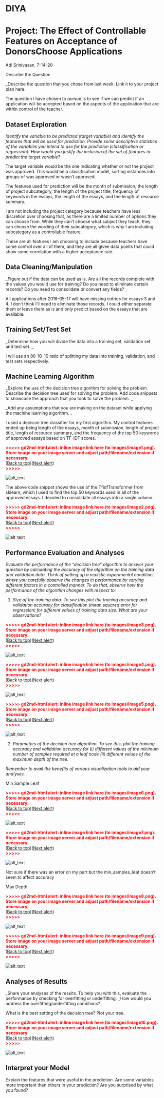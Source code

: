 # DIYA

# Project: The Effect of Controllable Features on Acceptance of DonorsChoose Applications

 Adi Srinivasan, 7-14-20
 
Describe the Question 

_Describe the question that you chose from last week. Link it to your project plan here.

The question I have chosen to pursue is to see if we can predict if an application will be accepted based on the aspects of the application that are within control of the teacher.


## Dataset Exploration 

_Identify the variable to be predicted (target variable) and identify the features that will be used for prediction. Provide some descriptive statistics of the variables you intend to use for the prediction (classification or regression). How would you justify the inclusion of the set of features to predict the target variable?_

The target variable would be the one indicating whether or not the project was approved. This would be a classification model, sorting instances into groups of was approved or wasn’t approved.

The features used for prediction will be the month of submission, the length of project subcategory, the length of the project title, frequency of keywords in the essays, the length of the essays, and the length of resource summary.

I am not including the project category because teachers have less discretion over choosing that, as there are a limited number of options they can choose from. While they can’t choose what subject they teach, they can choose the wording of their subcategory, which is why I am including subcategory as a controllable feature.

These are all features I am choosing to include because teachers have some control over all of them, and they are all given data points that could show some correlation with a higher acceptance rate. 


## Data Cleaning/Manipulation 

_Figure out if the data can be used as is. Are all the records complete with the values you would use for training? Do you need to eliminate certain records? Do you need to consolidate or convert any fields? _

All applications after 2016-05-17 will have missing entries for essays 3 and 4. I don’t think I’ll need to eliminate those records, I could either separate them or leave them as is and only predict based on the essays that are available. 


## Training Set/Test Set

_Determine how you will divide the data into a training set, validation set and test set. _

I will use an 80-10-10 ratio of splitting my data into training, validation, and test sets respectively.


## Machine Learning Algorithm 

_Explore the use of the decision tree algorithm for solving the problem. Describe the decision tree used for solving the problem. Add code snippets to showcase the approach that you took to solve the problem. _

_Add any assumptions that you are making on the dataset while applying the machine learning algorithm. _

I used a decision tree classifier for my first algorithm. My control features ended up being length of the essays, month of submission, length of project title, length of resource summary, and the frequency of the top 50 keywords of approved essays based on TF-IDF scores.



<p id="gdcalert1" ><span style="color: red; font-weight: bold">>>>>>  gd2md-html alert: inline image link here (to images/image1.png). Store image on your image server and adjust path/filename/extension if necessary. </span><br>(<a href="#">Back to top</a>)(<a href="#gdcalert2">Next alert</a>)<br><span style="color: red; font-weight: bold">>>>>> </span></p>


![alt_text](images/image1.png "image_tooltip")


The above code snippet shows the use of the TfidfTransformer from sklearn, which I used to find the top 50 keywords used in all of the approved essays. I decided to consolidate all essays into a single column.  



<p id="gdcalert2" ><span style="color: red; font-weight: bold">>>>>>  gd2md-html alert: inline image link here (to images/image2.png). Store image on your image server and adjust path/filename/extension if necessary. </span><br>(<a href="#">Back to top</a>)(<a href="#gdcalert3">Next alert</a>)<br><span style="color: red; font-weight: bold">>>>>> </span></p>


![alt_text](images/image2.png "image_tooltip")



## Performance Evaluation and Analyses

_Evaluate the performance of the “decision tree” algorithm to answer your question by calculating the accuracy of the algorithm on the training data and validation data. Think of setting up a realistic experimental condition, where you carefully observe the changes in performance by varying different factors in a controlled manner. To do that, observe how the performance of the algorithm changes with respect to:_



1. _Size of the training data. To see this plot the training accuracy and validation accuracy for classification (mean squared error for regression) for different values of training data size. What are your observations?_

    

<p id="gdcalert3" ><span style="color: red; font-weight: bold">>>>>>  gd2md-html alert: inline image link here (to images/image3.png). Store image on your image server and adjust path/filename/extension if necessary. </span><br>(<a href="#">Back to top</a>)(<a href="#gdcalert4">Next alert</a>)<br><span style="color: red; font-weight: bold">>>>>> </span></p>


![alt_text](images/image3.png "image_tooltip")



    

<p id="gdcalert4" ><span style="color: red; font-weight: bold">>>>>>  gd2md-html alert: inline image link here (to images/image4.png). Store image on your image server and adjust path/filename/extension if necessary. </span><br>(<a href="#">Back to top</a>)(<a href="#gdcalert5">Next alert</a>)<br><span style="color: red; font-weight: bold">>>>>> </span></p>


![alt_text](images/image4.png "image_tooltip")



    

<p id="gdcalert5" ><span style="color: red; font-weight: bold">>>>>>  gd2md-html alert: inline image link here (to images/image5.png). Store image on your image server and adjust path/filename/extension if necessary. </span><br>(<a href="#">Back to top</a>)(<a href="#gdcalert6">Next alert</a>)<br><span style="color: red; font-weight: bold">>>>>> </span></p>


![alt_text](images/image5.png "image_tooltip")


2. _Parameters of the decision tree algorithm. To see this, plot the training accuracy and validation accuracy for (i) different values of the minimum number of samples required at a leaf node (ii) different values of the maximum depth of the tree._

_Remember to avail the benefits of various visualization tools to aid your analyses._

Min Sample Leaf



<p id="gdcalert6" ><span style="color: red; font-weight: bold">>>>>>  gd2md-html alert: inline image link here (to images/image6.png). Store image on your image server and adjust path/filename/extension if necessary. </span><br>(<a href="#">Back to top</a>)(<a href="#gdcalert7">Next alert</a>)<br><span style="color: red; font-weight: bold">>>>>> </span></p>


![alt_text](images/image6.png "image_tooltip")




<p id="gdcalert7" ><span style="color: red; font-weight: bold">>>>>>  gd2md-html alert: inline image link here (to images/image7.png). Store image on your image server and adjust path/filename/extension if necessary. </span><br>(<a href="#">Back to top</a>)(<a href="#gdcalert8">Next alert</a>)<br><span style="color: red; font-weight: bold">>>>>> </span></p>


![alt_text](images/image7.png "image_tooltip")


Not sure if there was an error on my part but the min_samples_leaf doesn’t seem to affect accuracy

Max Depth



<p id="gdcalert8" ><span style="color: red; font-weight: bold">>>>>>  gd2md-html alert: inline image link here (to images/image8.png). Store image on your image server and adjust path/filename/extension if necessary. </span><br>(<a href="#">Back to top</a>)(<a href="#gdcalert9">Next alert</a>)<br><span style="color: red; font-weight: bold">>>>>> </span></p>


![alt_text](images/image8.png "image_tooltip")




<p id="gdcalert9" ><span style="color: red; font-weight: bold">>>>>>  gd2md-html alert: inline image link here (to images/image9.png). Store image on your image server and adjust path/filename/extension if necessary. </span><br>(<a href="#">Back to top</a>)(<a href="#gdcalert10">Next alert</a>)<br><span style="color: red; font-weight: bold">>>>>> </span></p>


![alt_text](images/image9.png "image_tooltip")



## Analyses of Results

_Share your analyses of the results. To help you with this, evaluate the performance by checking for overfitting or underfitting. _How would you address the overfitting/underfitting conditions?

What is the best setting of the decision tree? Plot your tree.



<p id="gdcalert10" ><span style="color: red; font-weight: bold">>>>>>  gd2md-html alert: inline image link here (to images/image10.png). Store image on your image server and adjust path/filename/extension if necessary. </span><br>(<a href="#">Back to top</a>)(<a href="#gdcalert11">Next alert</a>)<br><span style="color: red; font-weight: bold">>>>>> </span></p>


![alt_text](images/image10.png "image_tooltip")



## Interpret your Model

Explain the features that were useful in the prediction. Are some variables more important than others in your prediction? Are you surprised by what you found?
